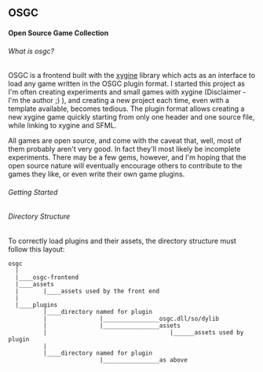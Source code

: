 OSGC
----

#### Open Source Game Collection

###### What is osgc?
OSGC is a frontend built with the [xygine]() library which acts as an interface to load any game written in the OSGC plugin format. I started this project as I'm often creating experiments and small games with xygine (Disclaimer - I'm the author ;) ), and creating a new project each time, even with a template available, becomes tedious. The plugin format allows creating a new xygine game quickly starting from only one header and one source file, while linking to xygine and SFML.

All games are open source, and come with the caveat that, well, most of them probably aren't very good. In fact they'll most likely be incomplete experiments. There may be a few gems, however, and I'm hoping that the open source nature will eventually encourage others to contribute to the games they like, or even write their own game plugins.


###### Getting Started


###### Directory Structure
To correctly load plugins and their assets, the directory structure must follow this layout:

    osgc
      |
      |____osgc-frontend
      |____assets
      |       |____assets used by the front end
      |
      |____plugins
              |____directory named for plugin
              |               |________________osgc.dll/so/dylib
              |               |________________assets
              |                                   |______assets used by plugin
              |
              |____directory named for plugin
                              |________________as above

